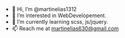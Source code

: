 - 👋 Hi, I’m @martinelias1312
- 👀 I’m interested in WebDevelopement.
- 🌱 I’m currently learning scss, js/jquery.
- 📫 Reach me at martinelias630@gmail.com 
